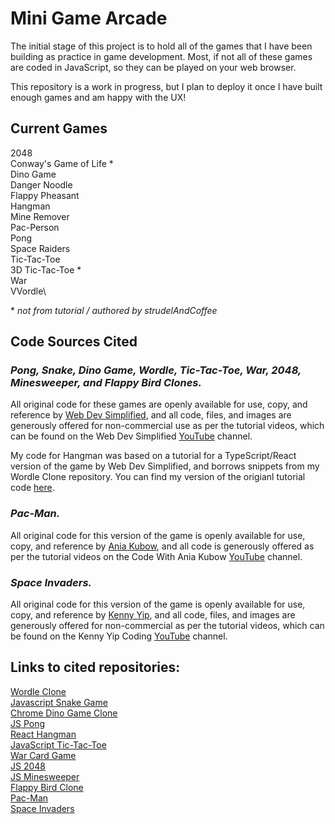 # Mini Game Arcade

The initial stage of this project is to hold all of the games that I have been building as practice in game development. Most, if not all of these games are coded in JavaScript, so they can be played on your web browser.

This repository is a work in progress, but I plan to deploy it once I have built enough games and am happy with the UX!

## Current Games

2048\
Conway's Game of Life \*\
Dino Game\
Danger Noodle\
Flappy Pheasant\
Hangman\
Mine Remover\
Pac-Person\
Pong\
Space Raiders\
Tic-Tac-Toe\
3D Tic-Tac-Toe \*\
War\
VVordle\

\* _not from tutorial / authored by strudelAndCoffee_

## Code Sources Cited

### _Pong, Snake, Dino Game, Wordle, Tic-Tac-Toe, War, 2048, Minesweeper, and Flappy Bird Clones._

All original code for these games are openly available for use, copy, and reference by [Web Dev Simplified](https://github.com/WebDevSimplified), and all code, files, and images are generously offered for non-commercial use as per the tutorial videos, which can be found on the Web Dev Simplified [YouTube](https://www.youtube.com/@WebDevSimplified) channel.

My code for Hangman was based on a tutorial for a TypeScript/React version of the game by Web Dev Simplified, and borrows snippets from my Wordle Clone repository. You can find my version of the origianl tutorial code [here](https://github.com/strudelAndCoffee/react-ts-guess-the-word).

### _Pac-Man._

All original code for this version of the game is openly available for use, copy, and reference by [Ania Kubow](https://github.com/kubowania), and all code is generously offered as per the tutorial videos on the Code With Ania Kubow [YouTube](https://www.youtube.com/@AniaKubow) channel.

### _Space Invaders._

All original code for this version of the game is openly available for use, copy, and reference by [Kenny Yip](https://github.com/ImKennyYip), and all code, files, and images are generously offered for non-commercial as per the tutorial videos, which can be found on the Kenny Yip Coding [YouTube](https://www.youtube.com/@KennyYipCoding) channel.

## Links to cited repositories:

[Wordle Clone](https://github.com/WebDevSimplified/wordle-clone)\
[Javascript Snake Game](https://github.com/WebDevSimplified/Javascript-Snake-Game)\
[Chrome Dino Game Clone](https://github.com/WebDevSimplified/chrome-dino-game-clone)\
[JS Pong](https://github.com/WebDevSimplified/js-pong)\
[React Hangman](https://github.com/WebDevSimplified/react-hangman)\
[JavaScript Tic-Tac-Toe](https://github.com/WebDevSimplified/JavaScript-Tic-Tac-Toe)\
[War Card Game](https://github.com/WebDevSimplified/War-Card-Game)\
[JS 2048](https://github.com/WebDevSimplified/js-2048)\
[JS Minesweeper](https://github.com/WebDevSimplified/JavaScript-Simplified-Advanced-Projects/tree/main/15-minesweeper/after)\
[Flappy Bird Clone](https://github.com/WebDevSimplified/flappy-bird-clone)\
[Pac-Man](https://github.com/kubowania/pac-man)\
[Space Invaders](https://github.com/ImKennyYip/space-invaders)
